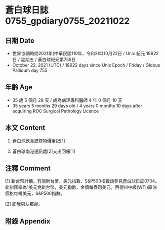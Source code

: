 [_metadata_:encoding]: - "utf-8"
[_metadata_:language]: - "zh-Hant-TW"
[_metadata_:fileformat]: - "markdown"
[_metadata_:MIME_type]: - "text/plain"
[_metadata_:markdown_version]: - "commonmark version 0.30"
[_metadata_:markdown_spec]: - "https://spec.commonmark.org/0.30/"

# 蒼白球日誌0755_gpdiary0755_20211022 #

## 日期 Date ##

* 世界協調時間2021年(中華民國110年，令和3年)10月22日 / Unix 紀元 18922 日 / 星期五 / 蒼白球紀元第755日
* October 22, 2021 (UTC) / 18922 days since Unix Epoch / Friday / Globus Pallidum day 755

## 年齡 Age ##

* 35 歲 5 個月 29 天 / 成為病理專科醫師 4 年 0 個月 10 天
* 35 years 5 months 29 days old / 4 years 0 months 10 days after acquiring ROC Surgical Pathology Licence

## 本文 Content ##

1. 蒼白球飲食誌暨物價筆記[1]

    
2. 蒼白球南港通訊處[2]支出回報[1]

    

## 注釋 Comment ##

[1] 新台幣計價。有關新台幣、美元指數、S&P500指數請參見蒼白球日誌0704。此刻匯率為1美元兌新台幣，美元指數，金價每盎司美元，西德州中級(WTI)原油價格每桶美元，S&P500指數。


[2] 即我男友那邊。



## 附錄 Appendix ##

